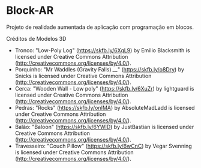 # Block-AR
Projeto de realidade aumentada de aplicação com programação em blocos.

Créditos de Modelos 3D
- Tronco: "Low-Poly Log" (https://skfb.ly/6XqL9) by Emilio Blacksmith is licensed under Creative Commons Attribution (http://creativecommons.org/licenses/by/4.0/).
- Porquinho: "Mr Waddles (Gravity Falls) *__*" (https://skfb.ly/o8Dry) by Snicks is licensed under Creative Commons Attribution (http://creativecommons.org/licenses/by/4.0/).
- Cerca: "Wooden Wall - Low poly" (https://skfb.ly/6XuZr) by lightguard is licensed under Creative Commons Attribution (http://creativecommons.org/licenses/by/4.0/).
- Pedras: "Rocks" (https://skfb.ly/onIMA) by AbsoluteMadLadd is licensed under Creative Commons Attribution (http://creativecommons.org/licenses/by/4.0/).
- Balão: "Baloon" (https://skfb.ly/6YWID) by JustBastian is licensed under Creative Commons Attribution (http://creativecommons.org/licenses/by/4.0/).
- Travesseiro: "Couch Pillow" (https://skfb.ly/6wCnC) by Vegar Svenning is licensed under Creative Commons Attribution (http://creativecommons.org/licenses/by/4.0/).
